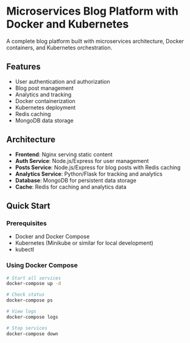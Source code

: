 # Microservices Blog Platform with Docker and Kubernetes

A complete blog platform built with microservices architecture, Docker containers, and Kubernetes orchestration.

## Features

- User authentication and authorization
- Blog post management
- Analytics and tracking
- Docker containerization
- Kubernetes deployment
- Redis caching
- MongoDB data storage

## Architecture

- **Frontend**: Nginx serving static content
- **Auth Service**: Node.js/Express for user management
- **Posts Service**: Node.js/Express for blog posts with Redis caching
- **Analytics Service**: Python/Flask for tracking and analytics
- **Database**: MongoDB for persistent data storage
- **Cache**: Redis for caching and analytics data

## Quick Start

### Prerequisites

- Docker and Docker Compose
- Kubernetes (Minikube or similar for local development)
- kubectl

### Using Docker Compose

```bash
# Start all services
docker-compose up -d

# Check status
docker-compose ps

# View logs
docker-compose logs

# Stop services
docker-compose down